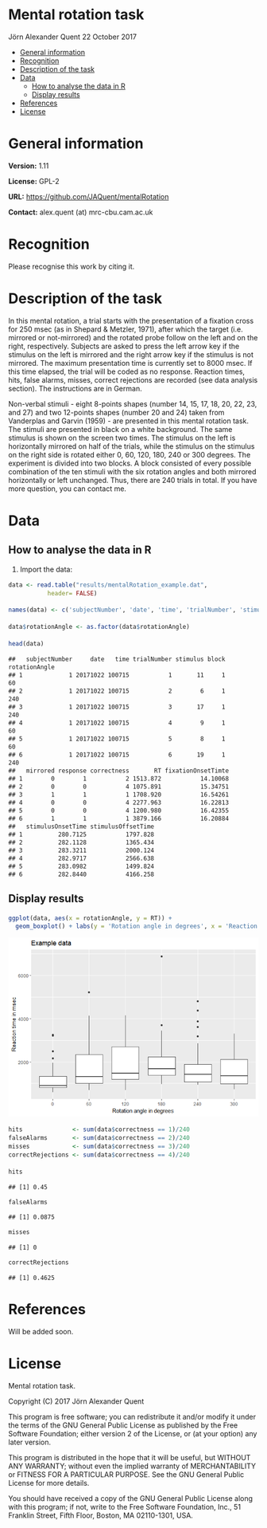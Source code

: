 Mental rotation task
================
Jörn Alexander Quent
22 October 2017

-   [General information](#general-information)
-   [Recognition](#recognition)
-   [Description of the task](#description-of-the-task)
-   [Data](#data)
    -   [How to analyse the data in R](#how-to-analyse-the-data-in-r)
    -   [Display results](#display-results)
-   [References](#references)
-   [License](#license)

General information
===================

**Version:** 1.11

**License:** GPL-2

**URL:** <https://github.com/JAQuent/mentalRotation>

**Contact:** alex.quent (at) mrc-cbu.cam.ac.uk

Recognition
===========

Please recognise this work by citing it.

Description of the task
=======================

In this mental rotation, a trial starts with the presentation of a fixation cross for 250 msec (as in Shepard & Metzler, 1971), after which the target (i.e. mirrored or not-mirrored) and the rotated probe follow on the left and on the right, respectively. Subjects are asked to press the left arrow key if the stimulus on the left is mirrored and the right arrow key if the stimulus is not mirrored. The maximum presentation time is currently set to 8000 msec. If this time elapsed, the trial will be coded as no response. Reaction times, hits, false alarms, misses, correct rejections are recorded (see data analysis section). The instructions are in German.

Non-verbal stimuli - eight 8-points shapes (number 14, 15, 17, 18, 20, 22, 23, and 27) and two 12-points shapes (number 20 and 24) taken from Vanderplas and Garvin (1959) - are presented in this mental rotation task. The stimuli are presented in black on a white background. The same stimulus is shown on the screen two times. The stimulus on the left is horizontally mirrored on half of the trials, while the stimulus on the stimulus on the right side is rotated either 0, 60, 120, 180, 240 or 300 degrees. The experiment is divided into two blocks. A block consisted of every possible combination of the ten stimuli with the six rotation angles and both mirrored horizontally or left unchanged. Thus, there are 240 trials in total. If you have more question, you can contact me.

Data
====

How to analyse the data in R
----------------------------

1.  Import the data:

``` r
data <- read.table("results/mentalRotation_example.dat", 
           header= FALSE)

names(data) <- c('subjectNumber', 'date', 'time', 'trialNumber', 'stimulus', 'block', 'rotationAngle', 'mirrored', 'response', 'correctness', 'RT', 'fixationOnsetTimte','stimulusOnsetTime', 'stimulusOffsetTime')

data$rotationAngle <- as.factor(data$rotationAngle)

head(data)
```

    ##   subjectNumber     date   time trialNumber stimulus block rotationAngle
    ## 1             1 20171022 100715           1       11     1            60
    ## 2             1 20171022 100715           2        6     1           240
    ## 3             1 20171022 100715           3       17     1           240
    ## 4             1 20171022 100715           4        9     1            60
    ## 5             1 20171022 100715           5        8     1            60
    ## 6             1 20171022 100715           6       19     1           240
    ##   mirrored response correctness       RT fixationOnsetTimte
    ## 1        0        1           2 1513.872           14.10068
    ## 2        0        0           4 1075.891           15.34751
    ## 3        1        1           1 1708.920           16.54261
    ## 4        0        0           4 2277.963           16.22813
    ## 5        0        0           4 1200.980           16.42355
    ## 6        1        1           1 3879.166           16.20884
    ##   stimulusOnsetTime stimulusOffsetTime
    ## 1          280.7125           1797.828
    ## 2          282.1128           1365.434
    ## 3          283.3211           2000.124
    ## 4          282.9717           2566.638
    ## 5          283.0982           1499.824
    ## 6          282.8440           4166.258

Display results
---------------

``` r
ggplot(data, aes(x = rotationAngle, y = RT)) + 
  geom_boxplot() + labs(y = 'Rotation angle in degrees', x = 'Reaction time in msec', title = 'Example data')
```

![](README_files/figure-markdown_github/unnamed-chunk-2-1.png)

``` r
hits              <- sum(data$correctness == 1)/240
falseAlarms       <- sum(data$correctness == 2)/240
misses            <- sum(data$correctness == 3)/240
correctRejections <- sum(data$correctness == 4)/240

hits
```

    ## [1] 0.45

``` r
falseAlarms
```

    ## [1] 0.0875

``` r
misses
```

    ## [1] 0

``` r
correctRejections
```

    ## [1] 0.4625

References
==========

Will be added soon.

License
=======

Mental rotation task.

Copyright (C) 2017 Jörn Alexander Quent

This program is free software; you can redistribute it and/or modify it under the terms of the GNU General Public License as published by the Free Software Foundation; either version 2 of the License, or (at your option) any later version.

This program is distributed in the hope that it will be useful, but WITHOUT ANY WARRANTY; without even the implied warranty of MERCHANTABILITY or FITNESS FOR A PARTICULAR PURPOSE. See the GNU General Public License for more details.

You should have received a copy of the GNU General Public License along with this program; if not, write to the Free Software Foundation, Inc., 51 Franklin Street, Fifth Floor, Boston, MA 02110-1301, USA.
